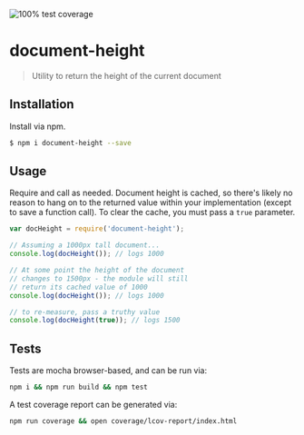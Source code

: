 ![100% test coverage](https://img.shields.io/badge/coverage-100%25-brightgreen.svg)

# document-height
> Utility to return the height of the current document


## Installation
Install via npm.

```sh
$ npm i document-height --save
```

## Usage
Require and call as needed. 
Document height is cached, so there's likely no reason to hang on to the returned value within your implementation (except to save a function call).
To clear the cache, you must pass a `true` parameter.

```js
var docHeight = require('document-height');

// Assuming a 1000px tall document...
console.log(docHeight()); // logs 1000

// At some point the height of the document
// changes to 1500px - the module will still
// return its cached value of 1000
console.log(docHeight()); // logs 1000

// to re-measure, pass a truthy value
console.log(docHeight(true)); // logs 1500
```

## Tests
Tests are mocha browser-based, and can be run via:

```sh
npm i && npm run build && npm test
```

A test coverage report can be generated via:

```sh
npm run coverage && open coverage/lcov-report/index.html
```

